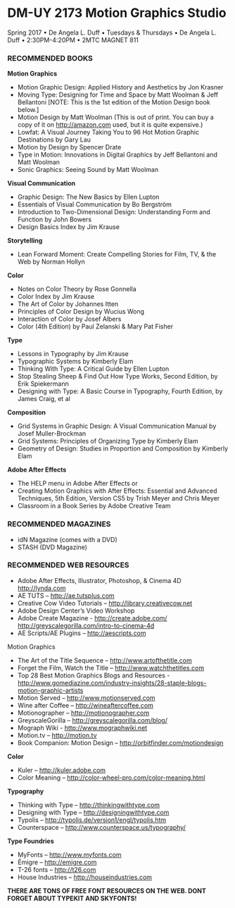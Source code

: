 # DM-UY 2173 Motion Graphics Studio

Spring 2017 • De Angela L. Duff • Tuesdays &amp; Thursdays • De Angela L. Duff • 2:30PM-4:20PM • 2MTC MAGNET 811

### RECOMMENDED BOOKS
**Motion Graphics**
* Motion Graphic Design: Applied History and Aesthetics by Jon Krasner
* Moving Type: Designing for Time and Space by Matt Woolman & Jeff Bellantoni [NOTE: This is the 1st edition of the Motion Design book below.]
* Motion Design by Matt Woolman (This is out of print. You can buy a copy of it on http://amazon.com used, but it is quite expensive.)
* Lowfat: A Visual Journey Taking You to 96 Hot Motion Graphic Destinations by Gary Lau
* Motion by Design by Spencer Drate
* Type in Motion: Innovations in Digital Graphics by Jeff Bellantoni and Matt Woolman
* Sonic Graphics: Seeing Sound by Matt Woolman

**Visual Communication**
* Graphic Design: The New Basics by Ellen Lupton
* Essentials of Visual Communication by Bo Bergström
* Introduction to Two-Dimensional Design: Understanding Form and Function by John Bowers
* Design Basics Index by Jim Krause

**Storytelling**
* Lean Forward Moment: Create Compelling Stories for Film, TV, & the Web by Norman Hollyn

**Color**
* Notes on Color Theory by Rose Gonnella
* Color Index by Jim Krause
* The Art of Color by Johannes Itten
* Principles of Color Design by Wucius Wong
* Interaction of Color by Josef Albers
* Color (4th Edition) by Paul Zelanski & Mary Pat Fisher

**Type**
* Lessons in Typography by Jim Krause
* Typographic Systems by Kimberly Elam
* Thinking With Type: A Critical Guide by Ellen Lupton
* Stop Stealing Sheep & Find Out How Type Works, Second Edition, by Erik Spiekermann
* Designing with Type: A Basic Course in Typography, Fourth Edition, by James Craig, et al

**Composition**
* Grid Systems in Graphic Design: A Visual Communication Manual by Josef Muller-Brockman
* Grid Systems: Principles of Organizing Type by Kimberly Elam
* Geometry of Design: Studies in Proportion and Composition by Kimberly Elam

**Adobe After Effects**
* The HELP menu in Adobe After Effects or
* Creating Motion Graphics with After Effects: Essential and Advanced Techniques, 5th Edition, Version CS5 by Trish Meyer and Chris Meyer
* Classroom in a Book Series by Adobe Creative Team

### RECOMMENDED MAGAZINES
* idN Magazine (comes with a DVD)
* STASH (DVD Magazine)


### RECOMMENDED WEB RESOURCES
* Adobe After Effects, Illustrator, Photoshop, & Cinema 4D
http://lynda.com
* AE TUTS – http://ae.tutsplus.com
* Creative Cow Video Tutorials – http://library.creativecow.net
* Adobe Design Center’s Video Workshop
* Adobe Create Magazine - http://create.adobe.com/
http://greyscalegorilla.com/intro-to-cinema-4d
* AE Scripts/AE Plugins – http://aescripts.com

Motion Graphics
* The Art of the Title Sequence – http://www.artofthetitle.com
* Forget the Film, Watch the Title – 
http://www.watchthetitles.com 
* Top 28 Best Motion Graphics Blogs and Resources - 
http://www.gomediazine.com/industry-insights/28-staple-blogs-motion-graphic-artists
* Motion Served – http://www.motionserved.com
* Wine after Coffee – http://wineaftercoffee.com
* Motionographer – http://motionographer.com 
* GreyscaleGorilla – http://greyscalegorilla.com/blog/ 
* Mograph Wiki - http://www.mographwiki.net
* Motion.tv – http://motion.tv
* Book Companion: Motion Design – http://orbitfinder.com/motiondesign

**Color**
* Kuler – http://kuler.adobe.com
* Color Meaning – http://color-wheel-pro.com/color-meaning.html

**Typography**
* Thinking with Type – http://thinkingwithtype.com
* Designing with Type – http://designingwithtype.com
* Typolis – http://typolis.de/version1/engl/typolis.htm
* Counterspace – http://www.counterspace.us/typography/

**Type Foundries**
* MyFonts – http://www.myfonts.com
* Émigre – http://emigre.com
* T-26 fonts – http://t26.com
* House Industries – http://houseindustries.com

**THERE ARE TONS OF FREE FONT RESOURCES ON THE WEB. DONT FORGET ABOUT TYPEKIT AND SKYFONTS!** 
